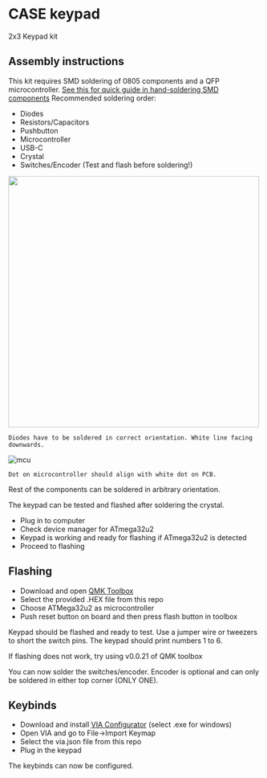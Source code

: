 # CASE keypad
2x3 Keypad kit

## Assembly instructions
This kit requires SMD soldering of 0805 components and a QFP microcontroller. [See this for quick guide in hand-soldering SMD components](https://www.youtube.com/watch?v=EW9Y8rDm4kE)
Recommended soldering order:
  - Diodes 
  - Resistors/Capacitors
  - Pushbutton
  - Microcontroller
  - USB-C 
  - Crystal 
  - Switches/Encoder (Test and flash before soldering!)
	
<img src="https://raw.githubusercontent.com/CASE-Association/CASE_keypad/main/img/diode.png" width="500">

`Diodes have to be soldered in correct orientation. White line facing downwards.`

![mcu](https://raw.githubusercontent.com/CASE-Association/CASE_keypad/main/img/mcu.png)

`Dot on microcontroller should align with white dot on PCB.`

Rest of the components can be soldered in arbitrary orientation.

The keypad can be tested and flashed after soldering the crystal.

 - Plug in to computer
 - Check device manager for ATmega32u2
 - Keypad is working and ready for flashing if ATmega32u2 is detected
 - Proceed to flashing

## Flashing
  - Download and open [QMK Toolbox](https://github.com/qmk/qmk_toolbox/releases)
  - Select the provided .HEX file from this repo
  - Choose ATMega32u2 as microcontroller
  - Push reset button on board and then press flash button in toolbox
  
Keypad should be flashed and ready to test. 
Use a jumper wire or tweezers to short the switch pins. 
The keypad should print numbers 1 to 6.

If flashing does not work, try using v0.0.21 of QMK toolbox 

You can now solder the switches/encoder. Encoder is optional and can only be soldered in either top corner (ONLY ONE).
  
## Keybinds
  - Download and install [VIA Configurator](https://github.com/the-via/releases/releases) (select .exe for windows)
  - Open VIA and go to File->Import Keymap
  - Select the via.json file from this repo
  - Plug in the keypad

The keybinds can now be configured.


	
	
	




